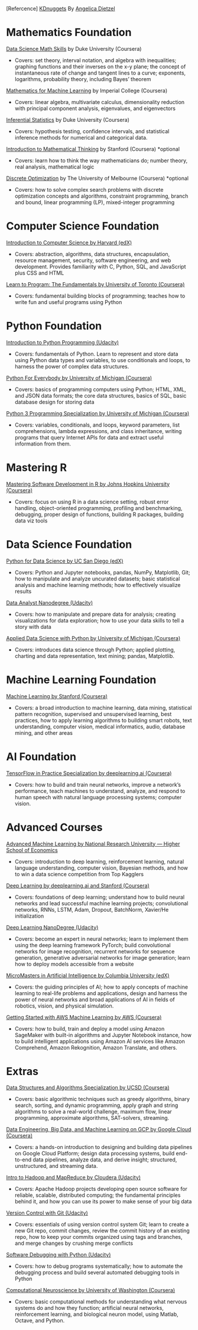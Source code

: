 [Refercence]
[KDnuggets](https://www.kdnuggets.com/2020/05/designed-machine-learning-ai-degree.html) By [Angelica Dietzel](https://medium.com/@angelicacodes)

# Mathematics Foundation

[Data Science Math Skills](https://www.coursera.org/learn/datasciencemathskills) by Duke University (Coursera) 

- Covers: set theory, interval notation, and algebra with inequalities; graphing functions and their inverses on the x-y plane; the concept of instantaneous rate of change and tangent lines to a curve; exponents, logarithms, probability theory, including Bayes’ theorem

[Mathematics for Machine Learning](https://www.coursera.org/specializations/mathematics-machine-learning) by Imperial College (Coursera)

- Covers: linear algebra, multivariate calculus, dimensionality reduction with principal component analysis, eigenvalues, and eigenvectors

[Inferential Statistics](https://www.coursera.org/learn/inferential-statistics-intro) by Duke University (Coursera)

- Covers: hypothesis testing, confidence intervals, and statistical inference methods for numerical and categorical data.

[Introduction to Mathematical Thinking](https://www.coursera.org/learn/mathematical-thinking) by Stanford (Coursera) *optional

- Covers: learn how to think the way mathematicians do; number theory, real analysis, mathematical logic

[Discrete Optimization](https://www.coursera.org/learn/discrete-optimization) by The University of Melbourne (Coursera) *optional

- Covers: how to solve complex search problems with discrete optimization concepts and algorithms, constraint programming, branch and bound, linear programming (LP), mixed-integer programming

# Computer Science Foundation

[Introduction to Computer Science by Harvard (edX)](https://www.edx.org/course/cs50s-introduction-to-computer-science) 

- Covers: abstraction, algorithms, data structures, encapsulation, resource management, security, software engineering, and web development. Provides familiarity with C, Python, SQL, and JavaScript plus CSS and HTML

[Learn to Program: The Fundamentals by University of Toronto (Coursera)](https://www.coursera.org/learn/learn-to-program)

- Covers: fundamental building blocks of programming; teaches how to write fun and useful programs using Python

# Python Foundation

[Introduction to Python Programming (Udacity)](https://www.udacity.com/course/introduction-to-python--ud1110)

- Covers: fundamentals of Python. Learn to represent and store data using Python data types and variables, to use conditionals and loops, to harness the power of complex data structures.

[Python For Everybody by University of Michigan (Coursera)](https://www.coursera.org/specializations/python)

- Covers: basics of programming computers using Python; HTML, XML, and JSON data formats; the core data structures, basics of SQL, basic database design for storing data

[Python 3 Programming Specialization by University of Michigan (Coursera)](https://www.coursera.org/specializations/python-3-programming)

- Covers: variables, conditionals, and loops, keyword parameters, list comprehensions, lambda expressions, and class inheritance, writing programs that query Internet APIs for data and extract useful information from them.

# Mastering R

[Mastering Software Development in R by Johns Hopkins University (Coursera)](https://www.coursera.org/specializations/r)

- Covers: focus on using R in a data science setting, robust error handling, object-oriented programming, profiling and benchmarking, debugging, proper design of functions, building R packages, building data viz tools

# Data Science Foundation

[Python for Data Science by UC San Diego (edX)](https://www.edx.org/course/python-for-data-science-2)

- Covers: Python and Jupyter notebooks, pandas, NumPy, Matplotlib, Git; how to manipulate and analyze uncurated datasets; basic statistical analysis and machine learning methods; how to effectively visualize results

[Data Analyst Nanodegree (Udacity)](https://www.udacity.com/course/data-analyst-nanodegree--nd002)

- Covers: how to manipulate and prepare data for analysis; creating visualizations for data exploration; how to use your data skills to tell a story with data

[Applied Data Science with Python by University of Michigan (Coursera)](https://www.coursera.org/specializations/data-science-python)

- Covers: introduces data science through Python; applied plotting, charting and data representation, text mining; pandas, Matplotlib.

# Machine Learning Foundation

[Machine Learning by Stanford (Coursera)](https://www.coursera.org/learn/machine-learning)

- Covers: a broad introduction to machine learning, data mining, statistical pattern recognition, supervised and unsupervised learning, best practices, how to apply learning algorithms to building smart robots, text understanding, computer vision, medical informatics, audio, database mining, and other areas

# AI Foundation

[TensorFlow in Practice Specialization by deeplearning.ai (Coursera)](https://www.coursera.org/specializations/tensorflow-in-practice)

- Covers: how to build and train neural networks, improve a network’s performance, teach machines to understand, analyze, and respond to human speech with natural language processing systems; computer vision.

# Advanced Courses

[Advanced Machine Learning by National Research University — Higher School of Economics](https://www.coursera.org/specializations/aml)

- Covers: introduction to deep learning, reinforcement learning, natural language understanding, computer vision, Bayesian methods, and how to win a data science competition from Top Kagglers

[Deep Learning by deeplearning.ai and Stanford (Coursera)](https://www.coursera.org/specializations/deep-learning/)

- Covers: foundations of deep learning; understand how to build neural networks and lead successful machine learning projects; convolutional networks, RNNs, LSTM, Adam, Dropout, BatchNorm, Xavier/He initialization

[Deep Learning NanoDegree (Udacity)](https://www.udacity.com/course/deep-learning-nanodegree--nd101)

- Covers: become an expert in neural networks; learn to implement them using the deep learning framework PyTorch; build convolutional networks for image recognition, recurrent networks for sequence generation, generative adversarial networks for image generation; learn how to deploy models accessible from a website

[MicroMasters in Artificial Intelligence by Columbia University (edX)](https://www.edx.org/micromasters/columbiax-artificial-intelligence)

- Covers: the guiding principles of AI; how to apply concepts of machine learning to real-life problems and applications, design and harness the power of neural networks and broad applications of AI in fields of robotics, vision, and physical simulation.

[Getting Started with AWS Machine Learning by AWS (Coursera)](https://www.coursera.org/learn/aws-machine-learning)

- Covers: how to build, train and deploy a model using Amazon SageMaker with built-in algorithms and Jupyter Notebook instance, how to build intelligent applications using Amazon AI services like Amazon Comprehend, Amazon Rekognition, Amazon Translate, and others.

# Extras

[Data Structures and Algorithms Specialization by UCSD (Coursera)](https://www.coursera.org/specializations/data-structures-algorithms)

- Covers: basic algorithmic techniques such as greedy algorithms, binary search, sorting, and dynamic programming, apply graph and string algorithms to solve a real-world challenge, maximum flow, linear programming, approximate algorithms, SAT-solvers, streaming.

[Data Engineering, Big Data, and Machine Learning on GCP by Google Cloud (Coursera)](https://www.coursera.org/specializations/gcp-data-machine-learning)

- Covers: a hands-on introduction to designing and building data pipelines on Google Cloud Platform; design data processing systems, build end-to-end data pipelines, analyze data, and derive insight; structured, unstructured, and streaming data.

[Intro to Hadoop and MapReduce by Cloudera (Udacity)](https://www.udacity.com/course/intro-to-hadoop-and-mapreduce--ud617)

- Covers: Apache Hadoop projects developing open source software for reliable, scalable, distributed computing; the fundamental principles behind it, and how you can use its power to make sense of your big data

[Version Control with Git (Udacity)](https://www.udacity.com/course/version-control-with-git--ud123)

- Covers: essentials of using version control system Git; learn to create a new Git repo, commit changes, review the commit history of an existing repo, how to keep your commits organized using tags and branches, and merge changes by crushing merge conflicts

[Software Debugging with Python (Udacity)](https://www.udacity.com/course/software-debugging--cs259)

- Covers: how to debug programs systematically; how to automate the debugging process and build several automated debugging tools in Python

[Computational Neuroscience by University of Washington (Coursera)](https://www.coursera.org/learn/computational-neuroscience)

- Covers: basic computational methods for understanding what nervous systems do and how they function; artificial neural networks, reinforcement learning, and biological neuron model, using Matlab, Octave, and Python.